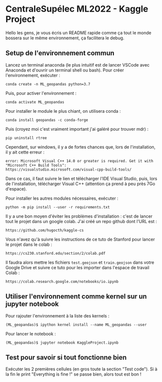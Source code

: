 # CentraleSupélec ML2022 - Kaggle Project

Hello les gens, je vous écris un README rapide comme ça tout le monde bossera sur le même environnement, ça facilitera le debug.

## Setup de l'environnement commun 

Lancez un terminal anaconda (le plus intuitif est de lancer VSCode avec Anaconda et d'ouvrir un terminal shell ou bash).
Pour créer l'environnement, exécuter :

`conda create -n ML_geopandas python=3.7`

Puis, pour activer l'environnement :

`conda activate ML_geopandas`

Pour installer le module le plus chiant, on utilisera conda :

`conda install geopandas -c conda-forge`

Puis (croyez moi c'est vraiment important j'ai galéré pour trouver mdr) :

`pip uninstall rtree`

Cependant, sur windows, il y a de fortes chances que, lors de l'installation, il y ait cette erreur : 

`error: Microsoft Visual C++ 14.0 or greater is required. Get it with "Microsoft C++ Build Tools": https://visualstudio.microsoft.com/visual-cpp-build-tools/`

Dans ce cas, il faut suivre le lien et télécharger l'IDE Visual Studio, puis, lors de l'installation, télécharger Visual C++ (attention ça prend à peu près 7Go d'espace).

Pour installer les autres modules nécessaires, exécuter :

`python -m pip install --user -r requirements.txt`

Il y a une bon moyen d'éviter les problèmes d'installation : c'est de lancer tout le projet dans un google colab. J'ai créé un repo github dont l'URL est :

`https://github.com/hugocth/kaggle-cs`

Vous n'avez qu'à suivre les instructions de ce tuto de Stanford pour lancer le projet dans le colab :

`https://cs230.stanford.edu/section/2/colab.pdf`

Il faudra alors mettre les fichiers `test.geojson` et `train.geojson` dans votre Google Drive et suivre ce tuto pour les importer dans l'espace de travail Colab :

`https://colab.research.google.com/notebooks/io.ipynb`

## Utiliser l'environnement comme kernel sur un jupyter notebook

Pour rajouter l'environnement à la liste des kernels :

`(ML_geopandas)$ ipython kernel install --name ML_geopandas --user`

Pour lancer le notebook :

`(ML_geopandas)$ jupyter notebook KaggleProject.ipynb`

## Test pour savoir si tout fonctionne bien

Exécuter les 2 premières cellules (en gros toute la section "Test code"). Si à la fin le print "Everything is fine !" se passe bien, alors tout est bon !
